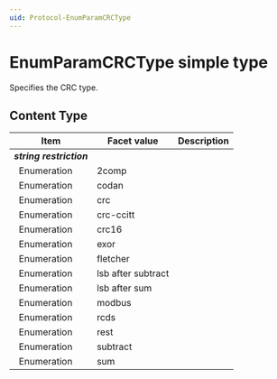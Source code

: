 ```yaml
---
uid: Protocol-EnumParamCRCType
---
```


# EnumParamCRCType simple type

Specifies the CRC type.

## Content Type

|Item|Facet value|Description|
|--- |--- |--- |
|***string restriction***|||
|&nbsp;&nbsp;Enumeration|2comp||
|&nbsp;&nbsp;Enumeration|codan||
|&nbsp;&nbsp;Enumeration|crc||
|&nbsp;&nbsp;Enumeration|crc-ccitt||
|&nbsp;&nbsp;Enumeration|crc16||
|&nbsp;&nbsp;Enumeration|exor||
|&nbsp;&nbsp;Enumeration|fletcher||
|&nbsp;&nbsp;Enumeration|lsb after subtract||
|&nbsp;&nbsp;Enumeration|lsb after sum||
|&nbsp;&nbsp;Enumeration|modbus||
|&nbsp;&nbsp;Enumeration|rcds||
|&nbsp;&nbsp;Enumeration|rest||
|&nbsp;&nbsp;Enumeration|subtract||
|&nbsp;&nbsp;Enumeration|sum||
